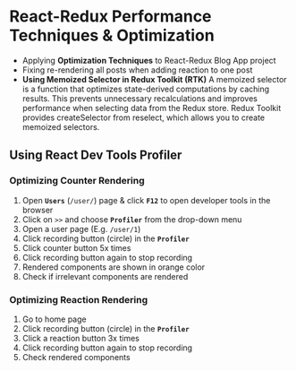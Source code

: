 # React-Redux Performance Techniques & Optimization

- Applying **Optimization Techniques** to React-Redux Blog App project
- Fixing re-rendering all posts when adding reaction to one post
- **Using Memoized Selector in Redux Toolkit (RTK)**
   A memoized selector is a function that optimizes state-derived computations by caching results. This prevents unnecessary recalculations and improves performance when selecting data from the Redux store.
   Redux Toolkit provides createSelector from reselect, which allows you to create memoized selectors.

## Using React Dev Tools Profiler

### Optimizing Counter Rendering
1. Open **`Users`**  (`/user/`) page & click **`F12`** to open developer tools in the browser
2. Click on `>>` and choose **`Profiler`** from the drop-down menu
3. Open a user page (E.g. `/user/1`) 
4. Click recording button (circle) in the **`Profiler`** 
5. Click counter button 5x times
6. Click recording button again to stop recording
7. Rendered components are shown in orange color
8. Check if irrelevant components are rendered

### Optimizing Reaction Rendering
1. Go to home page
2. Click recording button (circle) in the **`Profiler`** 
5. Click a reaction button 3x times
6. Click recording button again to stop recording
7. Check rendered components